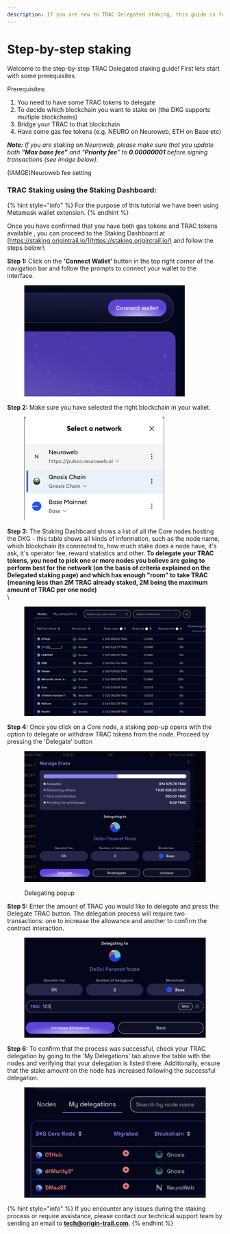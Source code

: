 ```yaml
---
description: If you are new to TRAC Delegated staking, this guide is for you!
---
```


# Step-by-step staking

Welcome to the step-by-step TRAC Delegated staking guide! First lets start with some prerequisites

Prerequisites:

1. You need to have some TRAC tokens to delegate
2. To decide which blockchain you want to stake on (the DKG supports multiple blockchains)
3. Bridge your TRAC to that blockchain
4. Have some gas fee tokens (e.g. NEURO on Neuroweb, ETH on Base etc)

_**Note:** If you are staking on Neuroweb, please make sure that you update both **"Max base fee"** and "**Priority fee**" to **0.00000001** before signing transactions (see image below)._

(IAMGE)Neuroweb fee setting

### **TRAC Staking using the Staking Dashboard:**

{% hint style="info" %}
For the purpose of this tutorial we have been using Metamask wallet extension.
{% endhint %}

Once you have confirmed that you have both gas tokens and TRAC tokens available , you can proceed to the Staking Dashboard at [https://staking.origintrail.io/](https://staking.origintrail.io/) and follow the steps below:\


**Step 1:** Click on the **'Connect Wallet'** button in the top right corner of the navigation bar and follow the prompts to connect your wallet to the interface.

<figure><img src="../../.gitbook/assets/Screenshot 2024-12-27 at 15.24.48.png" alt="" width="375"><figcaption></figcaption></figure>

**Step 2:** Make sure you have selected the right blockchain in your wallet.&#x20;

<figure><img src="../../.gitbook/assets/Screenshot 2024-12-27 at 15.25.21.png" alt="" width="327"><figcaption></figcaption></figure>

**Step 3:** The Staking Dashboard shows a list of all the Core nodes hosting the DKG - this table shows all kinds of information, such as the node name, which blockchain its connected to, how much stake does a node have, it's ask, it's operator fee, reward statistics and other. **To delegate your TRAC tokens, you need to pick one or more nodes you believe are going to perform best for the network (on the basis of criteria explained on the Delegated staking page) and which has enough "room" to take TRAC (meaning less than 2M TRAC already staked, 2M being the maximum amount of TRAC per one node)**\
\


<figure><img src="../../.gitbook/assets/Screenshot 2024-12-27 at 15.26.46.png" alt="" width="563"><figcaption></figcaption></figure>

**Step 4:** Once you click on a Core node, a staking pop-up opens with the option to delegate or withdraw TRAC tokens from the node. Proceed by pressing the 'Delegate' button

<figure><img src="../../.gitbook/assets/Screenshot 2024-12-27 at 15.28.41.png" alt=""><figcaption><p>Delegating popup</p></figcaption></figure>

**Step 5:** Enter the amount of TRAC you would like to delegate and press the Delegate TRAC button. The delegation process will require two transactions: one to increase the allowance and another to confirm the contract interaction.

<figure><img src="../../.gitbook/assets/Screenshot 2024-12-27 at 15.29.46.png" alt=""><figcaption></figcaption></figure>



**Step 6:** To confirm that the process was successful, check your TRAC delegation by going to the 'My Delegations' tab above the table with the nodes and verifying that your delegation is listed there. Additionally, ensure that the stake amount on the node has increased following the successful delegation.

<figure><img src="../../.gitbook/assets/Screenshot 2024-12-27 at 15.30.30.png" alt=""><figcaption></figcaption></figure>

{% hint style="info" %}
If you encounter any issues during the staking process or require assistance, please contact our technical support team by sending an email to **tech@origin-trail.com**.
{% endhint %}
